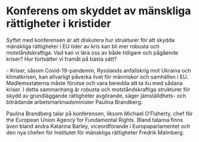 # Konferens om skyddet av mänskliga rättigheter i kristider

Syftet med konferensen är att diskutera hur strukturer för att skydda mänskliga rättigheter i EU tider av kris kan bli mer robusta och motståndskraftiga. Vad kan vi lära oss av både tidigare och pågående kriser? Hur fortsätter vi framåt på bästa sätt?

\- Kriser, såsom Covid\-19\-pandemin, Rysslands anfallskrig mot Ukraina och klimatkrisen, kan allvarligt påverka livet för människor och samhällen i EU. Medlemsstaterna måste förutse och vara beredda att ta itu med sådana kriser. I detta sammanhang är robusta och motståndskraftiga strukturer för skydd av grundläggande rättigheter avgörande, säger jämställdhets\- och biträdande arbetsmarknadsminister Paulina Brandberg.

Paulina Brandberg talar på konferensen, liksom Michael O’Flaherty, chef för the European Union Agency for Fundamental Rights. Bland talarna finns även bland andra Katarina Barley, viceordförande i Europaparlamentet och den nya chefen för Institutet för mänskliga rättigheter Fredrik Malmberg.
